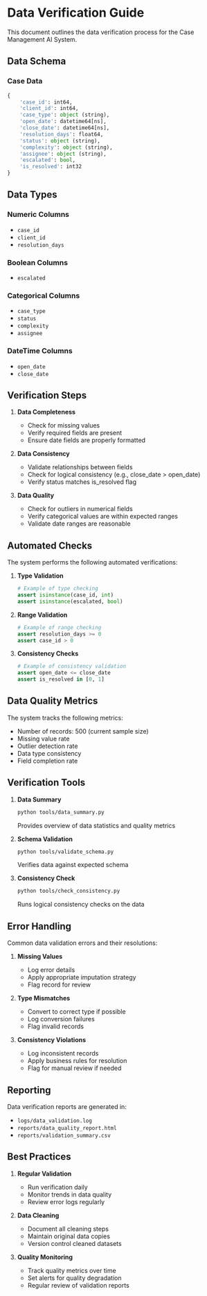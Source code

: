 # Data Verification Guide

This document outlines the data verification process for the Case Management AI System.

## Data Schema

### Case Data
```python
{
    'case_id': int64,
    'client_id': int64,
    'case_type': object (string),
    'open_date': datetime64[ns],
    'close_date': datetime64[ns],
    'resolution_days': float64,
    'status': object (string),
    'complexity': object (string),
    'assignee': object (string),
    'escalated': bool,
    'is_resolved': int32
}
```

## Data Types

### Numeric Columns
- `case_id`
- `client_id`
- `resolution_days`

### Boolean Columns
- `escalated`

### Categorical Columns
- `case_type`
- `status`
- `complexity`
- `assignee`

### DateTime Columns
- `open_date`
- `close_date`

## Verification Steps

1. **Data Completeness**
   - Check for missing values
   - Verify required fields are present
   - Ensure date fields are properly formatted

2. **Data Consistency**
   - Validate relationships between fields
   - Check for logical consistency (e.g., close_date > open_date)
   - Verify status matches is_resolved flag

3. **Data Quality**
   - Check for outliers in numerical fields
   - Verify categorical values are within expected ranges
   - Validate date ranges are reasonable

## Automated Checks

The system performs the following automated verifications:

1. **Type Validation**
   ```python
   # Example of type checking
   assert isinstance(case_id, int)
   assert isinstance(escalated, bool)
   ```

2. **Range Validation**
   ```python
   # Example of range checking
   assert resolution_days >= 0
   assert case_id > 0
   ```

3. **Consistency Checks**
   ```python
   # Example of consistency validation
   assert open_date <= close_date
   assert is_resolved in [0, 1]
   ```

## Data Quality Metrics

The system tracks the following metrics:
- Number of records: 500 (current sample size)
- Missing value rate
- Outlier detection rate
- Data type consistency
- Field completion rate

## Verification Tools

1. **Data Summary**
   ```bash
   python tools/data_summary.py
   ```
   Provides overview of data statistics and quality metrics

2. **Schema Validation**
   ```bash
   python tools/validate_schema.py
   ```
   Verifies data against expected schema

3. **Consistency Check**
   ```bash
   python tools/check_consistency.py
   ```
   Runs logical consistency checks on the data

## Error Handling

Common data validation errors and their resolutions:

1. **Missing Values**
   - Log error details
   - Apply appropriate imputation strategy
   - Flag record for review

2. **Type Mismatches**
   - Convert to correct type if possible
   - Log conversion failures
   - Flag invalid records

3. **Consistency Violations**
   - Log inconsistent records
   - Apply business rules for resolution
   - Flag for manual review if needed

## Reporting

Data verification reports are generated in:
- `logs/data_validation.log`
- `reports/data_quality_report.html`
- `reports/validation_summary.csv`

## Best Practices

1. **Regular Validation**
   - Run verification daily
   - Monitor trends in data quality
   - Review error logs regularly

2. **Data Cleaning**
   - Document all cleaning steps
   - Maintain original data copies
   - Version control cleaned datasets

3. **Quality Monitoring**
   - Track quality metrics over time
   - Set alerts for quality degradation
   - Regular review of validation reports 